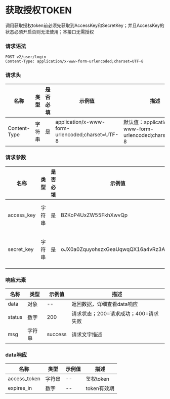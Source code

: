 # 获取授权TOKEN

调用获取授权token前必须先获取到AccessKey和SecretKey；并且AccessKey的状态必须开启否则无法使用；本接口无需授权

### 请求语法

```
POST v2/user/login
Content-Type: application/x-www-form-urlencoded;charset=UTF-8
```

### 请求头

| 名称 | 类型|是否必填 |示例值| 描述|
|---|---|---|---|---|
| Content-Type | 字符串|是|application/x-www-form-urlencoded;charset=UTF-8| 默认值：application/x-www-form-urlencoded;charset=UTF-8 |

### 请求参数

| 名称 | 类型|是否必填 |示例值| 描述|
|---|---|---|---|---|
| access_key | 字符串|是|BZKoP4UxZW55FkhXwvQp| access_key一号通后台应用管理获得APPID |
| secret_key | 字符串|是|oJX0a0ZquyohszxGeaUqwqQX16a4vRz3AonA| secret_key一号通后台应用管理获得AppSecret |

### 响应元素

| 名称 | 类型 |示例值| 描述|
|---|---|---|---| 
| data | 对象|--| 返回数据，详细查看data响应 |
| status | 数字|200| 请求状态；200=请求成功；400=请求失败 |
| msg | 字符串|success| 请求文字描述 |

### data响应

| 名称 | 类型 |示例值| 描述|
|---|---|---|---| 
| access_token | 字符串|--| 鉴权token |
| expires_in | 数字|--| token有效期 |

